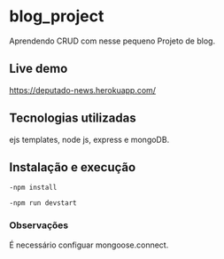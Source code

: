 # blog_project

Aprendendo CRUD com nesse pequeno Projeto de blog.
 
## Live demo

https://deputado-news.herokuapp.com/


## Tecnologias utilizadas

ejs templates, node js, express e mongoDB.

## Instalação e execução
```
-npm install
```

```
-npm run devstart
```

### Observações

É necessário configuar mongoose.connect.
